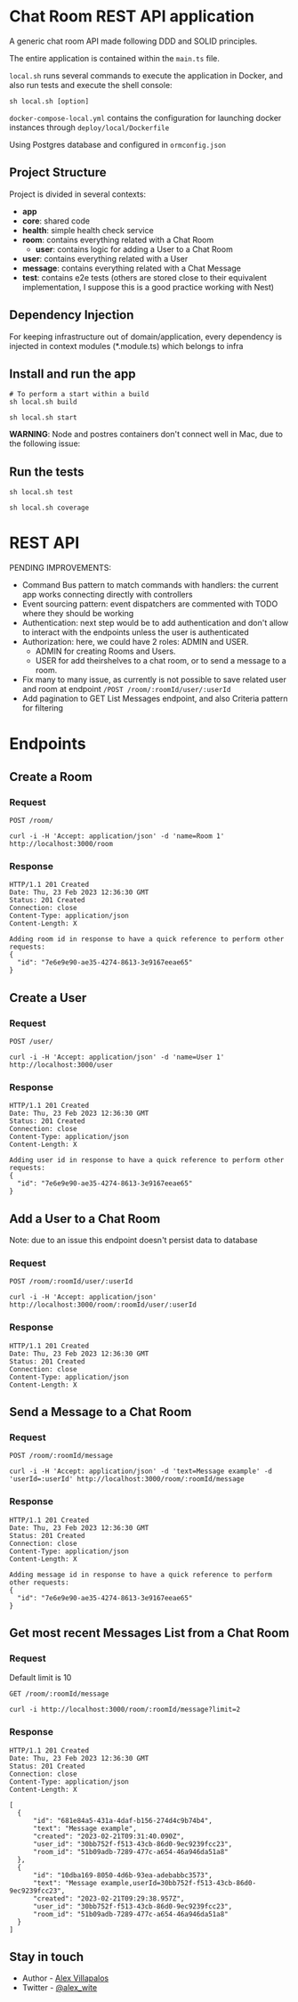 # Chat Room REST API application

A generic chat room API made following DDD and SOLID principles.

The entire application is contained within the `main.ts` file.

`local.sh` runs several commands to execute the application in Docker, and also run tests and execute the shell console:

    sh local.sh [option]

`docker-compose-local.yml` contains the configuration for launching docker instances through `deploy/local/Dockerfile` 

Using Postgres database and configured in `ormconfig.json`

## Project Structure

Project is divided in several contexts:
- **app**
- **core**: shared code
- **health**: simple health check service
- **room**: contains everything related with a Chat Room
  - **user**: contains logic for adding a User to a Chat Room
- **user**: contains everything related with a User
- **message**: contains everything related with a Chat Message
- **test**: contains e2e tests (others are stored close to their equivalent implementation, I suppose this is a good practice working with Nest)

## Dependency Injection

For keeping infrastructure out of domain/application, every dependency is injected in context modules (*.module.ts) which belongs to infra

## Install and run the app
    
    # To perform a start within a build
    sh local.sh build

    sh local.sh start

**WARNING**: Node and postres containers don't connect well in Mac, due to the following issue:



## Run the tests

    sh local.sh test

    sh local.sh coverage

# REST API

PENDING IMPROVEMENTS:

- Command Bus pattern to match commands with handlers: the current app works connecting directly with controllers
- Event sourcing pattern: event dispatchers are commented with TODO where they should be working
- Authentication: next step would be to add authentication and don't allow to interact with the endpoints unless the user is authenticated
- Authorization: here, we could have 2 roles: ADMIN and USER.
  - ADMIN for creating Rooms and Users.
  - USER for add theirshelves to a chat room, or to send a message to a room.
- Fix many to many issue, as currently is not possible to save related user and room at endpoint `/POST /room/:roomId/user/:userId`
- Add pagination to GET List Messages endpoint, and also Criteria pattern for filtering

# Endpoints
## Create a Room

### Request

`POST /room/`

    curl -i -H 'Accept: application/json' -d 'name=Room 1' http://localhost:3000/room

### Response

    HTTP/1.1 201 Created
    Date: Thu, 23 Feb 2023 12:36:30 GMT
    Status: 201 Created
    Connection: close
    Content-Type: application/json
    Content-Length: X

    Adding room id in response to have a quick reference to perform other requests:
    {
      "id": "7e6e9e90-ae35-4274-8613-3e9167eeae65"
    }

## Create a User

### Request

`POST /user/`

    curl -i -H 'Accept: application/json' -d 'name=User 1' http://localhost:3000/user

### Response

    HTTP/1.1 201 Created
    Date: Thu, 23 Feb 2023 12:36:30 GMT
    Status: 201 Created
    Connection: close
    Content-Type: application/json
    Content-Length: X

    Adding user id in response to have a quick reference to perform other requests:
    {
      "id": "7e6e9e90-ae35-4274-8613-3e9167eeae65"
    }

## Add a User to a Chat Room

Note: due to an issue this endpoint doesn't persist data to database

### Request

`POST /room/:roomId/user/:userId`

    curl -i -H 'Accept: application/json' http://localhost:3000/room/:roomId/user/:userId

### Response

    HTTP/1.1 201 Created
    Date: Thu, 23 Feb 2023 12:36:30 GMT
    Status: 201 Created
    Connection: close
    Content-Type: application/json
    Content-Length: X

## Send a Message to a Chat Room

### Request

`POST /room/:roomId/message`

    curl -i -H 'Accept: application/json' -d 'text=Message example' -d 'userId=:userId' http://localhost:3000/room/:roomId/message

### Response

    HTTP/1.1 201 Created
    Date: Thu, 23 Feb 2023 12:36:30 GMT
    Status: 201 Created
    Connection: close
    Content-Type: application/json
    Content-Length: X

    Adding message id in response to have a quick reference to perform other requests:
    {
      "id": "7e6e9e90-ae35-4274-8613-3e9167eeae65"
    }


## Get most recent Messages List from a Chat Room

### Request

Default limit is 10

`GET /room/:roomId/message`

    curl -i http://localhost:3000/room/:roomId/message?limit=2

### Response

    HTTP/1.1 201 Created
    Date: Thu, 23 Feb 2023 12:36:30 GMT
    Status: 201 Created
    Connection: close
    Content-Type: application/json
    Content-Length: X

    [
      {
          "id": "681e84a5-431a-4daf-b156-274d4c9b74b4",
          "text": "Message example",
          "created": "2023-02-21T09:31:40.090Z",
          "user_id": "30bb752f-f513-43cb-86d0-9ec9239fcc23",
          "room_id": "51b09adb-7289-477c-a654-46a946da51a8"
      },
      {
          "id": "10dba169-8050-4d6b-93ea-adebabbc3573",
          "text": "Message example,userId=30bb752f-f513-43cb-86d0-9ec9239fcc23",
          "created": "2023-02-21T09:29:38.957Z",
          "user_id": "30bb752f-f513-43cb-86d0-9ec9239fcc23",
          "room_id": "51b09adb-7289-477c-a654-46a946da51a8"
      }
    ]

## Stay in touch

- Author - [Alex Villapalos](https://villapalos.com)
- Twitter - [@alex_wite](https://twitter.com/alex_wite)
